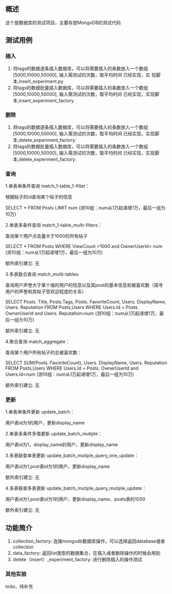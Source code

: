 ## 概述
这个是数据库的测试项目，主要存放MongoDB的测试代码

## 测试用例
### 插入
1. 将tags的数据逐条插入数据库，可以将需要插入的条数放入一个数组[5000,10000,50000],
    输入需测试的次数，取平均时间
    已经实现，实  现脚本,insert_experiment.py
2. 将tags的数据批量插入数据库，可以将需要插入的条数放入一个数组[5000,10000,50000],
    输入需测试的次数，取平均时间
    已经实现，实现脚本,insert_experiment_factory
### 删除
1.  将tags的数据逐条插入数据库，可以将需要插入的条数放入一个数组[5000,10000,50000],
    输入需测试的次数，取平均时间
    已经实现，实现脚本,delete_experiment_factory:
2. 将tags的数据批量插入数据库，可以将需要插入的条数放入一个数组[5000,10000,50000],
    输入需测试的次数，取平均时间
    已经实现，实现脚本,delete_experiment_factory:

### 查询

1.单表单条件查询 match_1-table_1-filter：

根据帖子的id查询某个帖子的信息

SELECT * FROM Posts LIMIT num (测10组：num从1万起递增1万，最后一组为10万)


2.单表多条件查询 match_1-table_multi-filters：

查询某个用户点击量大于1000的所有帖子

SELECT * FROM Posts WHERE ViewCount >1000 and OwnerUserId< num (测10组：num从1万起递增1万，最后一组为10万) 

额外索引建立: 无


3.多表联合查询 match_multi-tables:

查询用户声誉大于某个值的用户的信息以及其post的基本信息和被喜欢数（探寻用户的声誉和其帖子受欢迎程度的关系）

SELECT Posts. Title, Posts.Tags, Posts. FavoriteCount, Users. DisplayName, Users. Reputation  FROM Posts,Users WHERE Users.Id = Posts. OwnerUserId and Users. Reputation>num (测10组：num从1万起递增1万，最后一组为10万)

额外索引建立: 无


4.聚合查询 match_aggregate：

查询某个用户所有帖子的总被喜欢数：

SELECT SUM(Posts. FavoriteCount), Users. DisplayName, Users. Reputation  FROM Posts,Users WHERE Users.Id = Posts. OwnerUserId and Users.Id<num (测10组：num从1万起递增1万，最后一组为10万)

额外索引建立: 无

### 更新
1.单表单条件更新 update_batch：

用户表id为1的用户，更新display_name

2.单表多条件多值更新 update_batch_mutiple：

用户表id为1，display_name的用户，更新display_name

3.多表联查单表更新 update_batch_mutiple_query_one_update：

用户表id为1,post表id为1的用户，更新display_name

额外索引建立: 无

4.多表联查多表更新 update_batch_mutiple_query_mutiple_update：

用户表id为1,post表id为1的用户，更新display_name、posts表的1000

额外索引建立: 无   

## 功能简介
1. collection_factory:
   连接mongodb数据库操作，可以选择返回database或者collection
2. data_factory:
   返回list类型的数据集合，在插入或者删除操作的时候会用到
3. delete（insert）_experiment_factory:
   进行删除插入的操作测试
   
   
### 其他实验
todo，待补充

